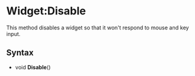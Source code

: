 # Widget:Disable

This method disables a widget so that it won't respond to mouse and key input.

## Syntax

- void **Disable**()
